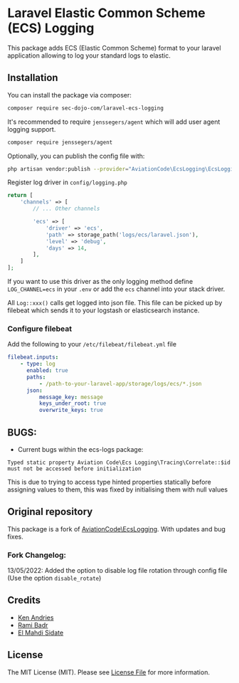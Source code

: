 # Laravel Elastic Common Scheme (ECS) Logging

This package adds ECS (Elastic Common Scheme) format to your laravel application allowing to log your standard logs to elastic.

## Installation

You can install the package via composer:

```bash
composer require sec-dojo-com/laravel-ecs-logging
```

It's recommended to require `jenssegers/agent` which will add user agent logging support.

```bash
composer require jenssegers/agent
```

Optionally, you can publish the config file with:

```bash
php artisan vendor:publish --provider="AviationCode\EcsLogging\EcsLoggingServiceProvider" --tag="config"
```

Register log driver in `config/logging.php`

```php
return [
    'channels' => [
        // ... Other channels

        'ecs' => [
            'driver' => 'ecs',
            'path' => storage_path('logs/ecs/laravel.json'),
            'level' => 'debug',
            'days' => 14,
        ],
    ]
];
```

If you want to use this driver as the only logging method define `LOG_CHANNEL=ecs` in your `.env` or add the `ecs` channel into your stack driver.

All `Log::xxx()` calls get logged into json file. This file can be picked up by filebeat which sends it to your logstash or elasticsearch instance.

### Configure filebeat

Add the following to your `/etc/filebeat/filebeat.yml` file

```yaml
filebeat.inputs:
    - type: log
      enabled: true
      paths:
          - /path-to-your-laravel-app/storage/logs/ecs/*.json
      json:
          message_key: message
          keys_under_root: true
          overwrite_keys: true
```

## BUGS:

-   Current bugs within the ecs-logs package:

`Typed static property Aviation Code\Ecs Logging\Tracing\Correlate::$id must not be accessed before initialization`

This is due to trying to access type hinted properties statically before assigning values to them,
this was fixed by initialising them with null values

## Original repository

This package is a fork of [AviationCode\EcsLogging](https://github.com/AviationCode/laravel-ecs-logging). With updates and bug fixes.

### Fork Changelog:

13/05/2022:
Added the option to disable log file rotation through config file (Use the option `disable_rotate`)

## Credits

-   [Ken Andries](https://github.com/DouglasDC3)
-   [Rami Badr](https://github.com/RamiBadrPRo)
-   [El Mahdi Sidate](https://github.com/esidate)

## License

The MIT License (MIT). Please see [License File](LICENSE.md) for more information.
